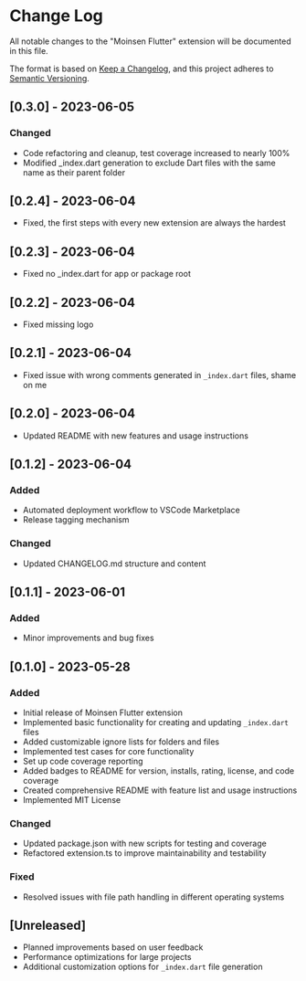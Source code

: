 # Change Log

All notable changes to the "Moinsen Flutter" extension will be documented in this file.

The format is based on [Keep a Changelog](https://keepachangelog.com/en/1.0.0/),
and this project adheres to [Semantic Versioning](https://semver.org/spec/v2.0.0.html).

## [0.3.0] - 2023-06-05
### Changed
- Code refactoring and cleanup, test coverage increased to nearly 100%
- Modified _index.dart generation to exclude Dart files with the same name as their parent folder

## [0.2.4] - 2023-06-04
 - Fixed, the first steps with every new extension are always the hardest

## [0.2.3] - 2023-06-04
 - Fixed no _index.dart for app or package root

## [0.2.2] - 2023-06-04
 - Fixed missing logo

## [0.2.1] - 2023-06-04
- Fixed issue with wrong comments generated in `_index.dart` files, shame on me

## [0.2.0] - 2023-06-04
- Updated README with new features and usage instructions

## [0.1.2] - 2023-06-04

### Added
- Automated deployment workflow to VSCode Marketplace
- Release tagging mechanism

### Changed
- Updated CHANGELOG.md structure and content

## [0.1.1] - 2023-06-01

### Added
- Minor improvements and bug fixes

## [0.1.0] - 2023-05-28

### Added
- Initial release of Moinsen Flutter extension
- Implemented basic functionality for creating and updating `_index.dart` files
- Added customizable ignore lists for folders and files
- Implemented test cases for core functionality
- Set up code coverage reporting
- Added badges to README for version, installs, rating, license, and code coverage
- Created comprehensive README with feature list and usage instructions
- Implemented MIT License

### Changed
- Updated package.json with new scripts for testing and coverage
- Refactored extension.ts to improve maintainability and testability

### Fixed
- Resolved issues with file path handling in different operating systems

## [Unreleased]
- Planned improvements based on user feedback
- Performance optimizations for large projects
- Additional customization options for `_index.dart` file generation